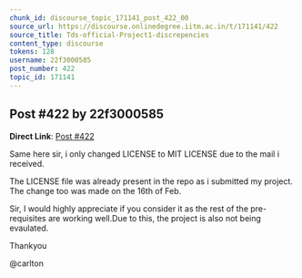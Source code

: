 ```yaml
---
chunk_id: discourse_topic_171141_post_422_00
source_url: https://discourse.onlinedegree.iitm.ac.in/t/171141/422
source_title: Tds-official-Project1-discrepencies
content_type: discourse
tokens: 128
username: 22f3000585
post_number: 422
topic_id: 171141
---
```


## Post #422 by 22f3000585

**Direct Link**: [Post #422](https://discourse.onlinedegree.iitm.ac.in/t/171141/422)

Same here sir, i only changed LICENSE to MIT LICENSE due to the mail i received.

The LICENSE file was already present in the repo as i submitted my project. The change too was made on the 16th of Feb.

Sir, I would highly appreciate if you consider it as the rest of the pre-requisites are working well.Due to this, the project is also not being evaulated.

Thankyou

@carlton
